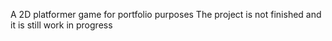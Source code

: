 A 2D platformer game for portfolio purposes 
The project is not finished and it is still work in progress 
